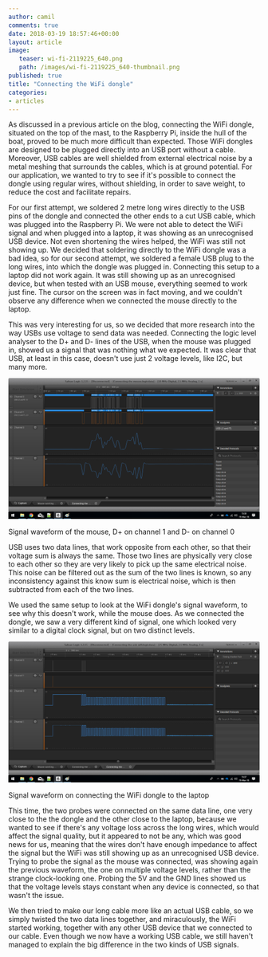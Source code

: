 ```yaml
---
author: camil
comments: true
date: 2018-03-19 18:57:46+00:00
layout: article
image:
   teaser: wi-fi-2119225_640.png
   path: /images/wi-fi-2119225_640-thumbnail.png
published: true
title: "Connecting the WiFi dongle"
categories:
- articles
---
```


As discussed in a previous article on the blog, connecting the WiFi
dongle, situated on the top of the mast, to the Raspberry Pi, inside the
hull of the boat, proved to be much more difficult than expected.
Those WiFi dongles are designed to be plugged directly into an USB port
without a cable. Moreover, USB cables are well shielded from external 
electrical noise by a metal meshing that surrounds the cables, which is
at ground potential. For our application, we wanted to try to see if it's 
possible to connect the dongle using regular wires, without shielding, 
in order to save weight, to reduce the cost and facilitate repairs.

For our first attempt, we soldered 2 metre long wires directly to the USB 
pins of the dongle and connected the other ends to a cut USB cable, which 
was plugged into the Raspberry Pi. We were not able to detect the WiFi signal
and when plugged into a laptop, it was showing as an unrecognised USB device.
Not even shortening the wires helped, the WiFi was still not showing up. We
decided that soldering directly to the WiFi dongle was a bad idea, so for our
second attempt, we soldered a female USB plug to the long wires, into which the
dongle was plugged in. Connecting this setup to a laptop did not work again.
It was still showing up as an unrecognised device, but when tested with an USB mouse,
everything seemed to work just fine. The cursor on the screen was in fact moving,
and we couldn't observe any difference when we connected the mouse directly to the laptop.

This was very interesting for us, so we decided that more research into the 
way USBs use voltage to send data was needed. Connecting the logic level analyser
to the D+ and D- lines of the USB, when the mouse was plugged in, showed us a 
signal that was nothing what we expected. It was clear that USB, at least in this case,
doesn't use just 2 voltage levels, like I2C, but many more.

![USB mouse](/images/USB_mouse.png)

Signal waveform of the mouse, D+ on channel 1 and D- on channel 0

USB uses two data lines, that work opposite from each other, so that their voltage
sum is always the same. Those two lines are physically very close to each other so
they are very likely to pick up the same electrical noise. This noise can be filtered
out as the sum of the two lines is known, so any inconsistency against this know sum is
electrical noise, which is then subtracted from each of the two lines.

We used the same setup to look at the WiFi dongle's signal waveform, to see why this doesn't
work, while the mouse does. As we connected the dongle, we saw a very different kind of
signal, one which looked very similar to a digital clock signal, but on two distinct levels.

![Wifi waveform](/images/USB_wifi.png)

Signal waveform on connecting the WiFi dongle to the laptop

This time, the two probes were connected on the same data line, one very close to the 
the dongle and the other close to the laptop, because we wanted to see if there's any voltage
loss across the long wires, which would affect the signal quality, but it appeared to 
not be any, which was good news for us, meaning that the wires don't have enough impedance to affect the signal
but the WiFi was still showing up as an unrecognised
USB device. Trying to probe the signal as the mouse was connected, was showing again the 
previous waveform, the one on multiple voltage levels, rather than the strange clock-looking
one. Probing the 5V and the GND lines showed us that the voltage levels stays constant when
any device is connected, so that wasn't the issue.

We then tried to make our long cable more like an actual USB cable, so we simply twisted the 
two data lines together, and miraculously, the WiFi started working, together with any other
USB device that we connected to our cable. Even though we now have a working USB cable, we still
haven't managed to explain the big difference in the two kinds of USB signals.

